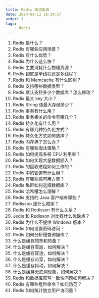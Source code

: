 ```yaml
---
title: Redis 面试集锦
date: 2024-09-13 16:34:57
order: 1
tags: 
    - Redis
---
```


1. Redis 是什么？
2. Redis 有哪些应用场景？
3. Redis 有什么优势？
4. Redis 为什么这么快？
5. Redis 主要消耗什么物理资源？
6. Redis 到底是单线程还是多线程？
7. Redis 和 Memcache 有什么区别？
8. Redis 支持哪些数据类型？
9. Redis 默认支持多少个数据库？怎么修改？
10. Redis 最大 key 大小？
11. Redis String 值最大存储多少？
12. Redis 事务有什么用？
13. Redis 事务相关的命令有哪几个？
14. Redis 持久化有什么用？
15. Redis 有哪几种持久化方式？
16. Redis 持久化方式如何选择？
17. Redis 内存满了怎么办？
18. Redis 有哪些淘汰策略？
19. Redis 如何提高多核 CPU 利用率？
20. Redis 如何实现大量数据插入？
21. Redis 的回收进程如何工作的？
22. Redis 中的管道有什么用？
23. Redis 有哪些高可用方案？
24. Redis 集群如何选择数据库？
25. Redis 哈希槽怎么理解？
26. Redis 支持的 Java 客户端有哪些？
27. Redisson 是什么框架？
28. Redis 和 Redisson 有什么关系？
29. Jedis 和 Redisson 对比有什么优缺点？
30. Redis 为什么不提供 Windows 版本？
31. Redis 如何设置密码访问？
32. Redis 如何分析慢查询操作？
33. 什么是缓存预热和热备？
34. 什么是缓存雪崩，如何解决？
35. 什么是缓存穿透，如何解决？
36. 什么是缓存击穿，如何解决？
37. 什么是缓存抖动，如何解决？
38. 什么是缓存无底洞现象，如何解决？
39. Redis 和数据库双写一致性问题如何解决？
40. Redis 有哪些危险命令？如何防范？
41. Redis 如何统计独立用户访问量？


